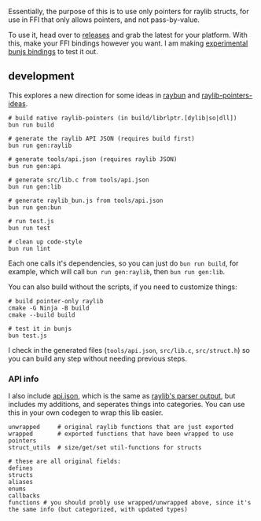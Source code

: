 Essentially, the purpose of this is to use only pointers for raylib structs, for use in FFI that only allows pointers, and not pass-by-value.

To use it, head over to [releases](https://github.com/konsumer/raylib-pointers/releases) and grab the latest for your platform. With this, make your FFI bindings however you want. I am making [experimental bunjs bindings](https://github.com/konsumer/raylib-pointers/blob/main/raylib_bun.js) to test it out.

## development

This explores a new direction for some ideas in [raybun](https://github.com/konsumer/raybun) and [raylib-pointers-ideas](https://github.com/konsumer/raylib-pointers-ideas).

```
# build native raylib-pointers (in build/librlptr.[dylib|so|dll])
bun run build

# generate the raylib API JSON (requires build first)
bun run gen:raylib

# generate tools/api.json (requires raylib JSON)
bun run gen:api

# generate src/lib.c from tools/api.json
bun run gen:lib

# generate raylib_bun.js from tools/api.json
bun run gen:bun

# run test.js
bun run test

# clean up code-style
bun run lint
```

Each one calls it's dependencies, so you can just do `bun run build`, for example, which will call `bun run gen:raylib`, then `bun run gen:lib`.

You can also build without the scripts, if you need to customize things:

```
# build pointer-only raylib
cmake -G Ninja -B build
cmake --build build

# test it in bunjs
bun test.js
```

I check in the generated files (`tools/api.json`, `src/lib.c`, `src/struct.h`) so you can build any step without needing previous steps.

### API info

I also include [api.json](./tools/api.json), which is the same as [raylib's parser output](https://github.com/raysan5/raylib/blob/master/parser/output/raylib_api.json), but includes my additions, and seperates things into categories. You can use this in your own codegen to wrap this lib easier.

```
unwrapped     # original raylib functions that are just exported
wrapped       # exported functions that have been wrapped to use pointers
struct_utils  # size/get/set util-functions for structs

# these are all original fields:
defines
structs
aliases
enums
callbacks
functions # you should probly use wrapped/unwrapped above, since it's the same info (but categorized, with updated types)
```
